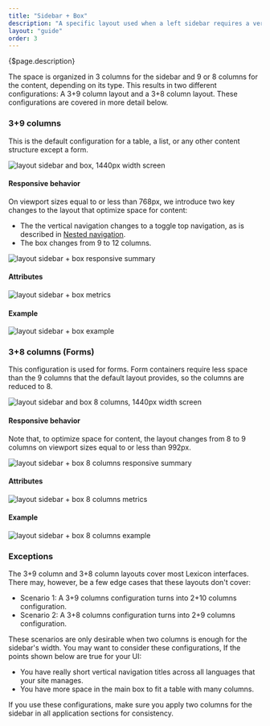 ```yaml
---
title: "Sidebar + Box"
description: "A specific layout used when a left sidebar requires a vertical navigation."
layout: "guide"
order: 3
---
```


<div class="page-description">{$page.description}</div> 

The space is organized in 3 columns for the sidebar and 9 or 8 columns for the content, depending on its type. This results in two different configurations: A 3+9 column layout and a 3+8 column layout. These configurations are covered in more detail below.

### 3+9 columns
This is the default configuration for a table, a list, or any other content structure except a form.

![layout sidebar and box, 1440px width screen](../../../images/layoutSidebar.jpg)

#### Responsive behavior

On viewport sizes equal to or less than 768px, we introduce two key changes to the layout that optimize space for content:

* The the vertical navigation changes to a toggle top navigation, as is described in [Nested navigation](../../patterns/Navigation/verticalNav.html).
* The box changes from 9 to 12 columns.

![layout sidebar + box responsive summary](../../../images/layoutsidebarsummary.jpg)

#### Attributes

![layout sidebar + box metrics](../../../images/layoutsidebarmetrics.jpg)

#### Example

![layout sidebar + box example](../../../images/layoutsidebarexample.jpg)


### 3+8 columns (Forms)

This configuration is used for forms. Form containers require less space than the 9 columns that the default layout provides, so the columns are reduced to 8.

![layout sidebar and box 8 columns, 1440px width screen](../../../images/layoutSidebarBox8.jpg)

#### Responsive behavior

Note that, to optimize space for content, the layout changes from 8 to 9 columns on viewport sizes equal to or less than 992px.

![layout sidebar + box 8 columns responsive summary](../../../images/layoutsidebarbox8summary.jpg)

#### Attributes

![layout sidebar + box 8 columns metrics](../../../images/layoutsidebarbox8metrics.jpg)

#### Example

![layout sidebar + box 8 columns example](../../../images/layoutsidebarbox8example.jpg)

### Exceptions

The 3+9 column and 3+8 column layouts cover most Lexicon interfaces. There may, however, be a few edge cases that these layouts don't cover:
* Scenario 1: A 3+9 columns configuration turns into 2+10 columns configuration.
* Scenario 2: A 3+8 columns configuration turns into 2+9 columns configuration.

These scenarios are only desirable when two columns is enough for the sidebar's width. You may want to consider these configurations, If the points shown below are true for your UI:
* You have really short vertical navigation titles across all languages that your site manages.
* You have more space in the main box to fit a table with many columns.

If you use these configurations, make sure you apply two columns for the sidebar in all application sections for consistency.
